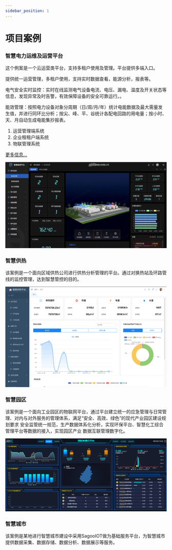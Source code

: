 ```yaml
---
sidebar_position: 1
---
```


# 项目案例

### 智慧电力运维及运营平台

这个例案是一个云运营类平台，支持多租户使用及管理。平台提供多端入口。

提供统一运营管理，多租户使用，支持实时数据查看，能源分析，报表等。

电气安全实时监控：实时在线监测电气设备电流、电压、漏电、温度及开关状态等信息，发现异常及时告警，有效保障设备的安全可靠运行。。

能效管理：按照电力设备对象分周期（日/周/月/年）统计电能数据及最大需量发生值，并进行同环比分析；按尖、峰、平、谷统计各配电回路的用电量；按小时、天、月自动生成电能集抄报表。

1. 运营管理端系统
2. 企业租租户端系统
3. 物联管理系统

[更多信息...](./power.md)

![](./imgs/dianli01.png)

### 智慧供热

该案例是一个面向区域供热公司进行供热分析管理的平台。通过对换热站及环路管线的监控管理，达到智慧管控的目的。

![](./imgs/zhgy01.jpg)

### 智慧园区

该案例是一个面向工业园区的物联网平台，通过平台建立统一的应急管理与日常管理、对内与对外服务的管理体系，满足“安全、高效、绿色”的现代产业园区建设规划要求
安全监管统一规范，生产数据体系化分析，实现环保平台、智慧化工综合管理平台等数据的接入，实现园区产业
数据互联管理数字化。

![](./imgs/zhyq01.png)

### 智慧城市
该案例是某地进行智慧城市建设中采用SagooIOT做为基础服务平台，为智慧城市提供数据采集、数据存储、数据分析、数据展示等服务。
